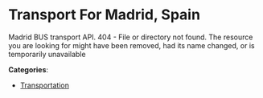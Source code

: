 # Transport For Madrid, Spain


Madrid BUS transport API. 404 - File or directory not found. The resource you are looking for might have been removed, had its name changed, or is temporarily unavailable



**Categories**:
- [Transportation](https://github.com/apis-list/apis-list#transportation)




